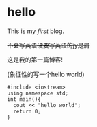 # hello

This is my _first_ blog.

~~不会写英语硬要写英语的jy是屑~~

这是我的第一篇博客!

(象征性的写一个hello world)
```
#include <iostream>
using namespace std;
int main(){
  cout << "hello world";
  return 0;
}
```

